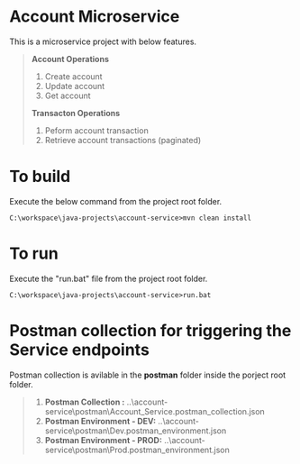 # Account Microservice
This is a microservice project with below features.
>**Account Operations**
>1. Create account
>2. Update account
>3. Get account
>   
>**Transacton Operations**
>1. Peform account transaction
>2. Retrieve account transactions (paginated)

# To build
Execute the below command from the project root folder.
```
C:\workspace\java-projects\account-service>mvn clean install
```

# To run
Execute the "run.bat" file from the project root folder.
```
C:\workspace\java-projects\account-service>run.bat
```

# Postman collection for triggering the Service endpoints
Postman collection is avilable in the **postman** folder inside the porject root folder.

>1. **Postman Collection :**  ..\account-service\postman\Account_Service.postman_collection.json
>2. **Postman Environment - DEV:**  ..\account-service\postman\Dev.postman_environment.json
>3. **Postman Environment - PROD:**  ..\account-service\postman\Prod.postman_environment.json
